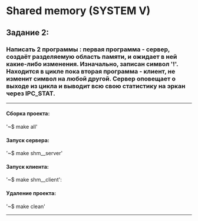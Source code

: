 # Shared memory (SYSTEM V)
## Задание 2:
### Написать 2 программы : первая программа - сервер, создаёт разделяемую область памяти, и ожидает в ней какие-либо изменения. Изначально, записан символ '!'. Находится в цикле пока вторая программа - клиент, не изменит символ на любой другой. Сервер оповещает о выходе из цикла и выводит всю свою статистику на эркан через IPC_STAT.
____

#### Сборка проекта:

'~$ make all'

#### Запуск сервера:

'~$ make shm__server'

#### Запуск клиента:

'~$ make shm__client':

#### Удаление проекта:

'~$ make clean'
____
